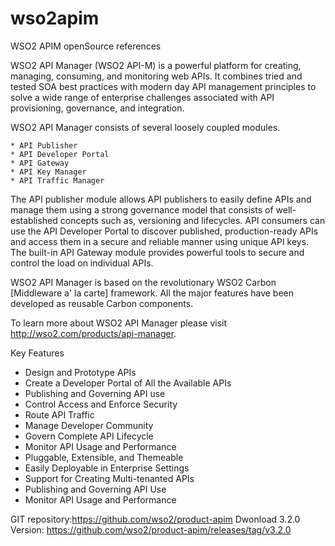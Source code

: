 # wso2apim
WSO2 APIM openSource references

WSO2 API Manager (WSO2 API-M) is a powerful platform for creating, managing, consuming, and monitoring web APIs. It combines tried and tested SOA best practices with modern day API management principles to solve a wide range of enterprise challenges associated with API provisioning, governance, and integration.

WSO2 API Manager consists of several loosely coupled modules.

    * API Publisher
    * API Developer Portal
    * API Gateway
    * API Key Manager
    * API Traffic Manager
The API publisher module allows API publishers to easily define APIs and manage them using a strong governance model that consists of well-established concepts such as, versioning and lifecycles. API consumers can use the API Developer Portal to discover published, production-ready APIs and access them in a secure and reliable manner using unique API keys. The built-in API Gateway module provides powerful tools to secure and control the load on individual APIs.

WSO2 API Manager is based on the revolutionary WSO2 Carbon [Middleware a' la carte] framework. All the major features have been developed as reusable Carbon components.

To learn more about WSO2 API Manager please visit http://wso2.com/products/api-manager.

Key Features

* Design and Prototype APIs
* Create a Developer Portal of All the Available APIs
* Publishing and Governing API use
* Control Access and Enforce Security
* Route API Traffic
* Manage Developer Community
* Govern Complete API Lifecycle
* Monitor API Usage and Performance
* Pluggable, Extensible, and Themeable
* Easily Deployable in Enterprise Settings
* Support for Creating Multi-tenanted APIs
* Publishing and Governing API Use
* Monitor API Usage and Performance

GIT repository:https://github.com/wso2/product-apim
Dwonload 3.2.0 Version: https://github.com/wso2/product-apim/releases/tag/v3.2.0
